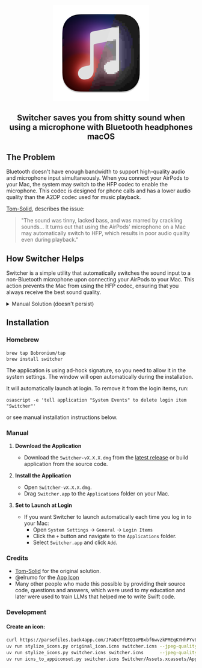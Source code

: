 <p align="center">
  <img src="Switcher/Assets.xcassets/AppIcon.appiconset/icon_128x128@2x.png" alt="App Icon" width="256" height="256">
</p>

<h2 align="center"><strong>Switcher</strong> saves you from shitty sound when using a microphone with Bluetooth headphones macOS</h2>

## The Problem

Bluetooth doesn't have enough bandwidth to support high-quality audio and microphone input simultaneously. When you connect your AirPods to your Mac, the system may switch to the HFP codec to enable the microphone.
This codec is designed for phone calls and has a lower audio quality than the A2DP codec used for music playback.

[Tom-Solid](https://www.reddit.com/r/airpods/comments/11zhtj0/finally_quick_fix_for_poor_sound_quality_on_mac/), describes the issue:

> "The sound was tinny, lacked bass, and was marred by crackling sounds... It turns out that using the AirPods' microphone on a Mac may automatically switch to HFP, which results in poor audio quality even during playback."

## How Switcher Helps

Switcher is a simple utility that automatically switches the sound input to a non-Bluetooth microphone upon connecting your AirPods to your Mac.
This action prevents the Mac from using the HFP codec, ensuring that you always receive the best sound quality.

<details>
<summary>Manual Solution (doesn't persist)</summary>

To manually fix this issue, upon each connection of AirPods to your Mac, you can follow these steps:
- Navigate to **Sound Settings** on your Mac.
- Access the **Output & Input** section.
- Click on the **Input** tab.
- Select any input device other than your Apple AirPod's microphone.

Following these steps should immediately improve the sound quality.
</details>

## Installation

### Homebrew
```shell
brew tap Bobronium/tap
brew install switcher
```
The application is using ad-hock signature, so you need to allow it in the system settings. The window will open automatically during the installation.

It will automatically launch at login. To remove it from the login items, run:
```shell
osascript -e 'tell application "System Events" to delete login item "Switcher"'
```
or see manual installation instructions below.


### Manual
1. **Download the Application**
   - Download the `Switcher-vX.X.X.dmg` from the [latest release](https://github.com/Bobronium/Switcher/releases/latest) or build application from the source code.

2. **Install the Application**
   - Open `Switcher-vX.X.X.dmg`.
   - Drag `Switcher.app` to the `Applications` folder on your Mac.

3. **Set to Launch at Login**
   - If you want Switcher to launch automatically each time you log in to your Mac:
     - Open `System Settings` -> `General` -> `Login Items`
     - Click the `+` button and navigate to the `Applications` folder.
     - Select `Switcher.app` and click `Add`.


### Credits
- [Tom-Solid](https://www.reddit.com/r/airpods/comments/11zhtj0/finally_quick_fix_for_poor_sound_quality_on_mac/) for the original solution.
- @elrumo for the [App Icon](https://github.com/elrumo/macOS_Big_Sur_icons_replacements)
- Many other people who made this possible by providing their source code, questions and answers, which were used to my education and later were used to train LLMs that helped me to write Swift code.


### Development
#### Create an icon:
```bash
curl https://parsefiles.back4app.com/JPaQcFfEEQ1ePBxbf6wvzkPMEqKYHhPYv8boI1Rc/f76537cc3a5709222e29fe1fa9d85595_1708726295537.icns -o original_icon.icns
uv run stylize_icons.py original_icon.icns switcher.icns --jpeg-quality 10 --pixelation-factor 16 --saturation-factor 0.24 --angle 109 --pixelated-line --offset 11
uv run stylize_icons.py switcher.icns switcher.icns      --jpeg-quality 8  --pixelation-factor 1  --saturation-factor 1    --angle 109 --pixelated-line --offset 11
uv run icns_to_appiconset.py switcher.icns Switcher/Assets.xcassets/AppIcon.appiconset
```

